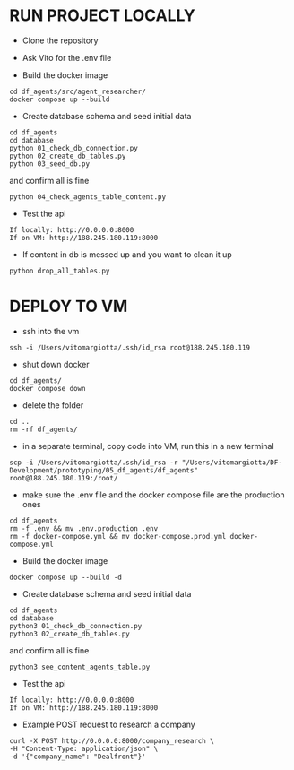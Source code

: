 # RUN PROJECT LOCALLY

- Clone the repository

- Ask Vito for the .env file

- Build the docker image
````
cd df_agents/src/agent_researcher/
docker compose up --build
````

- Create database schema and seed initial data
````
cd df_agents
cd database
python 01_check_db_connection.py
python 02_create_db_tables.py
python 03_seed_db.py
````

and confirm all is fine
````
python 04_check_agents_table_content.py
````

- Test the api
````
If locally: http://0.0.0.0:8000
If on VM: http://188.245.180.119:8000
````

- If content in db is messed up and you want to clean it up
````
python drop_all_tables.py
````


# DEPLOY TO VM


- ssh into the vm 
````
ssh -i /Users/vitomargiotta/.ssh/id_rsa root@188.245.180.119
````

- shut down docker
````
cd df_agents/
docker compose down
````

- delete the folder
````
cd ..
rm -rf df_agents/
````

- in a separate terminal, copy code into VM, run this in a new terminal
````
scp -i /Users/vitomargiotta/.ssh/id_rsa -r "/Users/vitomargiotta/DF-Development/prototyping/05_df_agents/df_agents" root@188.245.180.119:/root/
````

- make sure the .env file and the docker compose file are the production ones
````
cd df_agents
rm -f .env && mv .env.production .env
rm -f docker-compose.yml && mv docker-compose.prod.yml docker-compose.yml
````


- Build the docker image
````
docker compose up --build -d
````

- Create database schema and seed initial data
````
cd df_agents
cd database
python3 01_check_db_connection.py
python3 02_create_db_tables.py
````

and confirm all is fine
````
python3 see_content_agents_table.py
````

- Test the api
````
If locally: http://0.0.0.0:8000
If on VM: http://188.245.180.119:8000
````

- Example POST request to research a company
````
curl -X POST http://0.0.0.0:8000/company_research \
-H "Content-Type: application/json" \
-d '{"company_name": "Dealfront"}'
````

